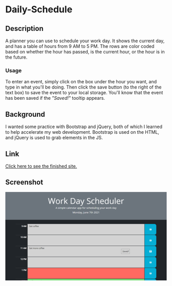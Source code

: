 # Daily-Schedule

## Description
A planner you can use to schedule your work day. It shows the current day, and has a table of hours from 9 AM to 5 PM. The rows are color coded based on whether the hour has passed, is the current hour, or the hour is in the future.

### Usage
To enter an event, simply click on the box under the hour you want, and type in what you'll be doing. Then click the save button (to the right of the text box) to save the event to your local storage. You'll know that the event has been saved if the _"Saved!"_ tooltip appears.

## Background
I wanted some practice with Bootstrap and jQuery, both of which I learned to help accelerate my web development. Bootstrap is used on the HTML, and jQuery is used to grab elements in the JS.

## Link
[Click here to see the finished site.](https://jcpickens0215.github.io/Daily-Schedule/)

## Screenshot
![Daily schedule site](./assets/images/Readme-Screenshot.png)